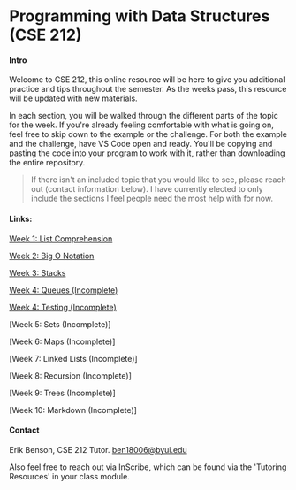 # Programming with Data Structures (CSE 212)

#### Intro
Welcome to CSE 212, this online resource will be here to give you additional practice and tips throughout the semester. As the weeks pass, this resource will be updated with new materials. 

In each section, you will be walked through the different parts of the topic for the week. If you're already feeling comfortable with what is going on, feel free to skip down to the example or the challenge. For both the example and the challenge, have VS Code open and ready. You'll be copying and pasting the code into your program to work with it, rather than downloading the entire repository. 

>If there isn't an included topic that you would like to see, please reach out (contact information below). I have currently elected to only include the sections I feel people need the most help with for now.

#### Links:
[Week 1: List Comprehension](list_comprehension.md)

[Week 2: Big O Notation](big_o_notation.md)

[Week 3: Stacks](stacks.md)

[Week 4: Queues (Incomplete)](queues.md)

[Week 4: Testing (Incomplete)](test.md)

[Week 5: Sets (Incomplete)]

[Week 6: Maps (Incomplete)]

[Week 7: Linked Lists (Incomplete)]

[Week 8: Recursion (Incomplete)]

[Week 9: Trees (Incomplete)]

[Week 10: Markdown (Incomplete)]

#### Contact
Erik Benson, CSE 212 Tutor.
ben18006@byui.edu

Also feel free to reach out via InScribe, which can be found via the 'Tutoring Resources' in your class module.
